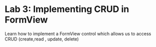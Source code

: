 # Lab 3: Implementing CRUD in FormView
Learn how to implement a FormView control which allows us to access CRUD (create,read , update, delete)
